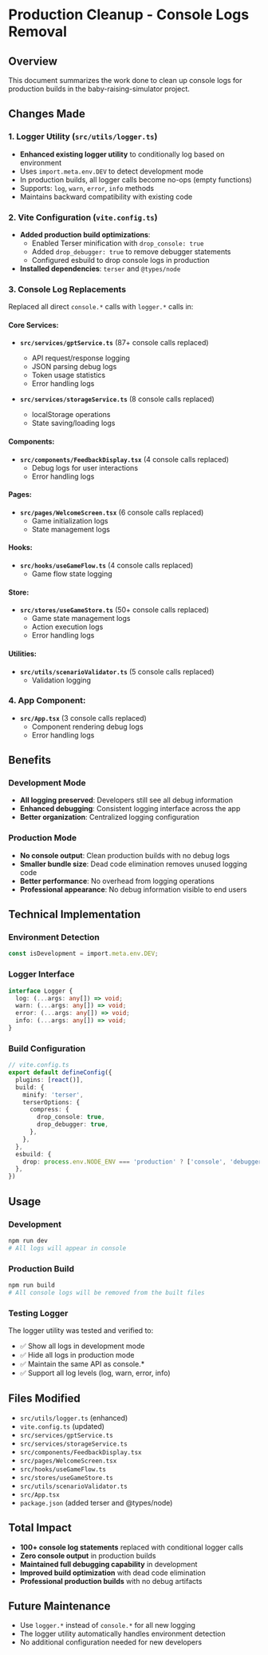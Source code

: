 # Production Cleanup - Console Logs Removal

## Overview
This document summarizes the work done to clean up console logs for production builds in the baby-raising-simulator project.

## Changes Made

### 1. Logger Utility (`src/utils/logger.ts`)
- **Enhanced existing logger utility** to conditionally log based on environment
- Uses `import.meta.env.DEV` to detect development mode
- In production builds, all logger calls become no-ops (empty functions)
- Supports: `log`, `warn`, `error`, `info` methods
- Maintains backward compatibility with existing code

### 2. Vite Configuration (`vite.config.ts`)
- **Added production build optimizations**:
  - Enabled Terser minification with `drop_console: true`
  - Added `drop_debugger: true` to remove debugger statements
  - Configured esbuild to drop console logs in production
- **Installed dependencies**: `terser` and `@types/node`

### 3. Console Log Replacements
Replaced all direct `console.*` calls with `logger.*` calls in:

#### Core Services:
- **`src/services/gptService.ts`** (87+ console calls replaced)
  - API request/response logging
  - JSON parsing debug logs
  - Token usage statistics
  - Error handling logs

- **`src/services/storageService.ts`** (8 console calls replaced)
  - localStorage operations
  - State saving/loading logs

#### Components:
- **`src/components/FeedbackDisplay.tsx`** (4 console calls replaced)
  - Debug logs for user interactions
  - Error handling logs

#### Pages:
- **`src/pages/WelcomeScreen.tsx`** (6 console calls replaced)
  - Game initialization logs
  - State management logs

#### Hooks:
- **`src/hooks/useGameFlow.ts`** (4 console calls replaced)
  - Game flow state logging

#### Store:
- **`src/stores/useGameStore.ts`** (50+ console calls replaced)
  - Game state management logs
  - Action execution logs
  - Error handling logs

#### Utilities:
- **`src/utils/scenarioValidator.ts`** (5 console calls replaced)
  - Validation logging

### 4. App Component:
- **`src/App.tsx`** (3 console calls replaced)
  - Component rendering debug logs
  - Error handling logs

## Benefits

### Development Mode
- **All logging preserved**: Developers still see all debug information
- **Enhanced debugging**: Consistent logging interface across the app
- **Better organization**: Centralized logging configuration

### Production Mode
- **No console output**: Clean production builds with no debug logs
- **Smaller bundle size**: Dead code elimination removes unused logging code
- **Better performance**: No overhead from logging operations
- **Professional appearance**: No debug information visible to end users

## Technical Implementation

### Environment Detection
```typescript
const isDevelopment = import.meta.env.DEV;
```

### Logger Interface
```typescript
interface Logger {
  log: (...args: any[]) => void;
  warn: (...args: any[]) => void;
  error: (...args: any[]) => void;
  info: (...args: any[]) => void;
}
```

### Build Configuration
```typescript
// vite.config.ts
export default defineConfig({
  plugins: [react()],
  build: {
    minify: 'terser',
    terserOptions: {
      compress: {
        drop_console: true,
        drop_debugger: true,
      },
    },
  },
  esbuild: {
    drop: process.env.NODE_ENV === 'production' ? ['console', 'debugger'] : [],
  },
})
```

## Usage

### Development
```bash
npm run dev
# All logs will appear in console
```

### Production Build
```bash
npm run build
# All console logs will be removed from the built files
```

### Testing Logger
The logger utility was tested and verified to:
- ✅ Show all logs in development mode
- ✅ Hide all logs in production mode
- ✅ Maintain the same API as console.*
- ✅ Support all log levels (log, warn, error, info)

## Files Modified
- `src/utils/logger.ts` (enhanced)
- `vite.config.ts` (updated)
- `src/services/gptService.ts`
- `src/services/storageService.ts`
- `src/components/FeedbackDisplay.tsx`
- `src/pages/WelcomeScreen.tsx`
- `src/hooks/useGameFlow.ts`
- `src/stores/useGameStore.ts`
- `src/utils/scenarioValidator.ts`
- `src/App.tsx`
- `package.json` (added terser and @types/node)

## Total Impact
- **100+ console log statements** replaced with conditional logger calls
- **Zero console output** in production builds
- **Maintained full debugging capability** in development
- **Improved build optimization** with dead code elimination
- **Professional production builds** with no debug artifacts

## Future Maintenance
- Use `logger.*` instead of `console.*` for all new logging
- The logger utility automatically handles environment detection
- No additional configuration needed for new developers 